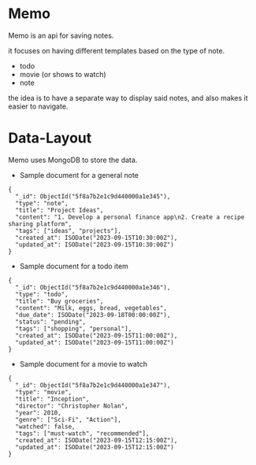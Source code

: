 # Memo

Memo is an api for saving notes.

it focuses on having different templates based on the type of note.

- todo
- movie (or shows to watch)
- note

the idea is to have a separate way to display said notes, and also makes it easier to navigate.


# Data-Layout

Memo uses MongoDB to store the data.

- Sample document for a general note

```
{
  "_id": ObjectId("5f8a7b2e1c9d440000a1e345"),
  "type": "note",
  "title": "Project Ideas",
  "content": "1. Develop a personal finance app\n2. Create a recipe sharing platform",
  "tags": ["ideas", "projects"],
  "created_at": ISODate("2023-09-15T10:30:00Z"),
  "updated_at": ISODate("2023-09-15T10:30:00Z")
}
```

- Sample document for a todo item

```
{
  "_id": ObjectId("5f8a7b2e1c9d440000a1e346"),
  "type": "todo",
  "title": "Buy groceries",
  "content": "Milk, eggs, bread, vegetables",
  "due_date": ISODate("2023-09-18T00:00:00Z"),
  "status": "pending",
  "tags": ["shopping", "personal"],
  "created_at": ISODate("2023-09-15T11:00:00Z"),
  "updated_at": ISODate("2023-09-15T11:00:00Z")
}
```

- Sample document for a movie to watch

```
{
  "_id": ObjectId("5f8a7b2e1c9d440000a1e347"),
  "type": "movie",
  "title": "Inception",
  "director": "Christopher Nolan",
  "year": 2010,
  "genre": ["Sci-Fi", "Action"],
  "watched": false,
  "tags": ["must-watch", "recommended"],
  "created_at": ISODate("2023-09-15T12:15:00Z"),
  "updated_at": ISODate("2023-09-15T12:15:00Z")
}
```

